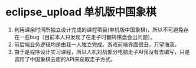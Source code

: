 # eclipse_upload 单机版中国象棋
1. 利用课余时间所独立设计完成的课程项目(单机版中国象棋)，所以不可避免存在一些bug（目前本人只发现了在走子时翻转棋盘会出问题）。
2. 前后端业务逻辑均是由我一人独立完成。游戏前端界面很丑，万望海涵。
3. 由于是程序设计实习课程，所以人机对战部分电脑走子AI我没有去编写，只是调用了中国象棋云库的API来获取走子方式。
